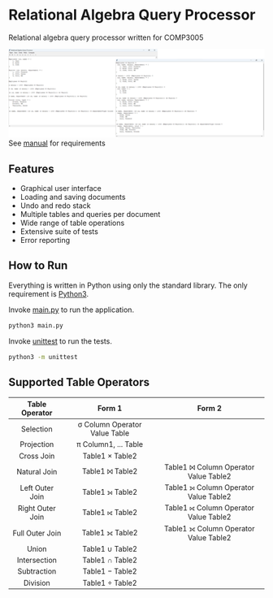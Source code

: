 # Relational Algebra Query Processor

Relational algebra query processor written for COMP3005

![images](images/file1.png)
See [manual](MANUAL.pdf) for requirements

## Features

* Graphical user interface
* Loading and saving documents
* Undo and redo stack
* Multiple tables and queries per document
* Wide range of table operations
* Extensive suite of tests
* Error reporting

## How to Run

Everything is written in Python using only the standard library.
The only requirement is [Python3](https://www.python.org).

Invoke [main.py](main.py) to run the application.

```bash
python3 main.py
```

Invoke [unittest](https://docs.python.org/3/library/unittest.html) to run the tests.

```bash
python3 -m unittest
```

## Supported Table Operators

Table Operator | Form 1 | Form 2
:-: | :-: | :-:
Selection | σ Column Operator Value Table |
Projection | π Column1, ... Table |
Cross Join | Table1 × Table2 |
Natural Join | Table1 ⨝ Table2 | Table1 ⨝ Column Operator Value Table2
Left Outer Join | Table1 ⟕ Table2 | Table1 ⟕ Column Operator Value Table2
Right Outer Join | Table1 ⟖ Table2 | Table1 ⟖ Column Operator Value Table2
Full Outer Join | Table1 ⟗ Table2 | Table1 ⟗ Column Operator Value Table2
Union | Table1 ∪ Table2 |
Intersection | Table1 ∩ Table2 |
Subtraction | Table1 − Table2 |
Division | Table1 ÷ Table2 |
